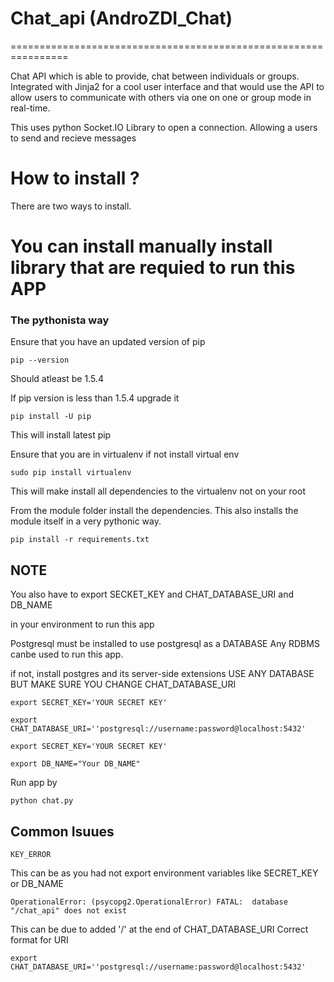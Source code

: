 # Chat_api (AndroZDI_Chat)
================================================================

Chat API which is able to provide, chat between individuals or groups.
Integrated with Jinja2 for a cool user interface and that would use the API to allow users
to communicate with others via one on one or group mode in real-time.

This uses python Socket.IO Library to open a connection.
Allowing a users to send and recieve messages

# How to install ?
There are two ways to install.

# You can install manually install library that are requied to run this APP


### The pythonista way

Ensure that you have an updated version of pip

```
pip --version
```
Should atleast be 1.5.4

If pip version is less than 1.5.4 upgrade it
```
pip install -U pip
```

This will install latest pip

Ensure that you are in virtualenv
if not install virtual env
```
sudo pip install virtualenv
```
This will make install all dependencies to the virtualenv
not on your root

From the module folder install the dependencies. This also installs
the module itself in a very pythonic way.

```
pip install -r requirements.txt
```
## NOTE

You also have to export SECKET_KEY and CHAT_DATABASE_URI and DB_NAME

in your environment to run this app

Postgresql must be installed to use postgresql as a DATABASE
Any RDBMS canbe used to run this app.

if not, install postgres and its server-side extensions
USE ANY DATABASE BUT MAKE SURE YOU CHANGE CHAT_DATABASE_URI

```
export SECRET_KEY='YOUR SECRET KEY'

export CHAT_DATABASE_URI=''postgresql://username:password@localhost:5432'
```
```
export SECRET_KEY='YOUR SECRET KEY'
```
```
export DB_NAME="Your DB_NAME"
```

Run app by

```
python chat.py
```

## Common Isuues

```
KEY_ERROR
```
This can be as you had not export environment variables like SECRET_KEY
or DB_NAME

```
OperationalError: (psycopg2.OperationalError) FATAL:  database "/chat_api" does not exist
```

This can be due to added '/' at the end of CHAT_DATABASE_URI
Correct format for URI
```
export CHAT_DATABASE_URI=''postgresql://username:password@localhost:5432'
```
